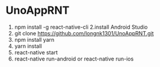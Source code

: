 # UnoAppRNT
1. npm install -g react-native-cli
2.install Android Studio
3. git clone https://github.com/longnk1301/UnoAppRNT.git
4. npm install yarn
5. yarn install
6. react-native start
7. react-native run-android or react-native run-ios
